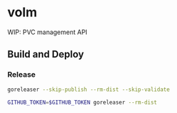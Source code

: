 # volm
WIP: PVC management API



## Build and Deploy

### Release
```bash
goreleaser --skip-publish --rm-dist --skip-validate
```

```bash
GITHUB_TOKEN=$GITHUB_TOKEN goreleaser --rm-dist
```